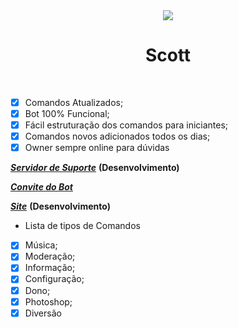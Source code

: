 <div align="center">
    <img src="https://imgur.com/jmkutVA.png"><br>
    <h1>Scott</h1><br>
</div>

- [x] Comandos Atualizados;
- [x] Bot 100% Funcional;
- [x] Fácil estruturação dos comandos para iniciantes;
- [x] Comandos novos adicionados todos os dias;
- [x] Owner sempre online para dúvidas

***[Servidor de Suporte]()*** **__(Desenvolvimento)__**

***[Convite do Bot](https://discordapp.com/api/oauth2/authorize?client_id=536975800155766785&permissions=8&scope=bot)***

***[Site]()*** **__(Desenvolvimento)__**

<ul>
    <li>Lista de tipos de Comandos</li>
    </ul>
    
- [x] Música;
- [x] Moderação;
- [x] Informação;
- [x] Configuração;
- [x] Dono;
- [x] Photoshop;
- [x] Diversão
